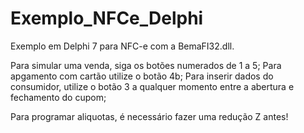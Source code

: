 # Exemplo_NFCe_Delphi
Exemplo em Delphi 7 para NFC-e com a BemaFI32.dll.

Para simular uma venda, siga os botões numerados de 1 a 5;
Para apgamento com cartão utilize o botão 4b;
Para inserir dados do  consumidor, utilize o botão 3 a qualquer momento entre a abertura e fechamento do cupom;

Para programar aliquotas, é necessário fazer uma redução Z antes!

